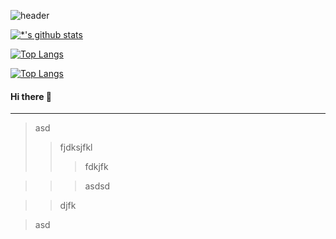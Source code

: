 ![header](https://capsule-render.vercel.app/api?type=wave&color=auto&height=300&section=header&text=Hello%20human&fontSize=90)

[![*'s github stats](https://github-readme-stats.vercel.app/api?username=gosqo)](https://github.com/gosqo)

[![Top Langs](https://github-readme-stats.vercel.app/api/top-langs/?username=gosqo)](https://github.com/gosqo/github-readme-stats)

[![Top Langs](https://github-readme-stats.vercel.app/api/top-langs/?username=gosqo&layout=compact)](https://github.com/gosqo/github-readme-stats)
#### Hi there 👋
---
>asd
>>fjdksjfkl
>>>fdkjfk

>>>asdsd<br>

>>djfk


>asd


<!--
**gosqo/gosqo** is a ✨ _special_ ✨ repository because its `README.md` (this file) appears on your GitHub profile.

Here are some ideas to get you started:

- 🔭 I’m currently working on ...
- 🌱 I’m currently learning ...
- 👯 I’m looking to collaborate on ...
- 🤔 I’m looking for help with ...
- 💬 Ask me about ...
- 📫 How to reach me: ...
- 😄 Pronouns: ...
- ⚡ Fun fact: ...
-->
